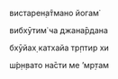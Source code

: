 вистарен̣а̄тмано йогам̇

вибхӯтим̇ ча джана̄рдана

бхӯйах̣ катхайа тр̣птир хи

ш́р̣н̣вато на̄сти ме ’мр̣там